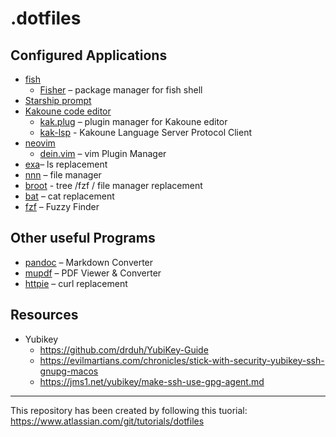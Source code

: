 # .dotfiles

## Configured Applications

* [fish](https://fishshell.com/)
  * [Fisher](https://github.com/jorgebucaran/fisher) – package manager for fish shell
* [Starship prompt](https://starship.rs/)
* [Kakoune code editor](https://kakoune.org/)
    * [kak.plug](https://github.com/andreyorst/plug.kak) – plugin manager for Kakoune editor
    * [kak-lsp](https://github.com/kak-lsp/kak-lsp) - Kakoune Language Server Protocol Client
* [neovim](https://neovim.io/)
  * [dein.vim](https://github.com/Shougo/dein.vim) – vim Plugin Manager
* [exa](https://the.exa.website/)– ls replacement
* [nnn](https://github.com/jarun/nnn) – file manager
* [broot](https://dystroy.org/broot/) - tree /fzf / file manager replacement
* [bat](https://github.com/sharkdp/bat) – cat replacement
* [fzf](https://github.com/junegunn/fzf) – Fuzzy Finder


## Other useful Programs

* [pandoc](https://pandoc.org/) – Markdown Converter
* [mupdf](https://mupdf.com/) – PDF Viewer & Converter
* [httpie](https://httpie.org/) – curl replacement

## Resources

* Yubikey
  * https://github.com/drduh/YubiKey-Guide
  * https://evilmartians.com/chronicles/stick-with-security-yubikey-ssh-gnupg-macos
  * https://jms1.net/yubikey/make-ssh-use-gpg-agent.md

---

This repository has been created by following this tuorial:
https://www.atlassian.com/git/tutorials/dotfiles
